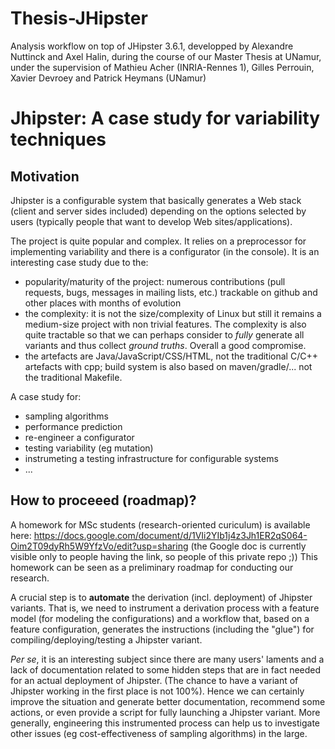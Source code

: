 # Thesis-JHipster
Analysis workflow on top of JHipster 3.6.1, developped by Alexandre Nuttinck and Axel Halin, during the course of our Master Thesis at UNamur, under the supervision of Mathieu Acher (INRIA-Rennes 1), Gilles Perrouin, Xavier Devroey and Patrick Heymans (UNamur)

# Jhipster: A case study for variability techniques 

## Motivation

Jhipster is a configurable system that basically generates a Web stack (client and server sides included) depending on the options selected by users (typically people that want to develop Web sites/applications).

The project is quite popular and complex. It relies on a preprocessor for implementing variability and there is a configurator (in the console). 
It is an interesting case study due to the: 
  * popularity/maturity of the project: numerous contributions (pull requests, bugs, messages in mailing lists, etc.) trackable on github and other places with months of evolution 
  * the complexity: it is not the size/complexity of Linux but still it remains a medium-size project with non trivial features. The complexity is also quite tractable so that we can perhaps consider to *fully* generate all variants and thus collect *ground truths*. Overall a good compromise.  
  * the artefacts are Java/JavaScript/CSS/HTML, not the traditional C/C++ artefacts with cpp; build system is also based on maven/gradle/... not the traditional Makefile.  

A case study for:
 * sampling algorithms 
 * performance prediction
 * re-engineer a configurator 
 * testing variability (eg mutation) 
 * instrumeting a testing infrastructure for configurable systems 
 * ... 

## How to proceeed (roadmap)? 

A homework for MSc students (research-oriented curiculum) is available here: 
https://docs.google.com/document/d/1VIi2YIb1j4z3Jh1ER2qS064-Oim2T09dyRh5W9YfzVo/edit?usp=sharing
(the Google doc is currently visible only to people having the link, so people of this private repo ;)) 
This homework can be seen as a preliminary roadmap for conducting our research. 

A crucial step is to **automate** the derivation (incl. deployment) of Jhipster variants. 
That is, we need to instrument a derivation process with a feature model (for modeling the configurations) and a workflow that, based on a feature configuration, generates the instructions (including the "glue") for compiling/deploying/testing a Jhipster variant. 

*Per se*, it is an interesting subject since there are many users' laments and a lack of documentation related to some hidden steps that are in fact needed for an actual deployment of Jhipster. (The chance to have a variant of Jhipster working in the first place is not 100%). Hence we can certainly improve the situation and generate better documentation, recommend some actions, or even provide a script for fully launching a Jhipster variant. 
More generally, engineering this instrumented process can help us to investigate other issues (eg cost-effectiveness of sampling algorithms) in the large. 
